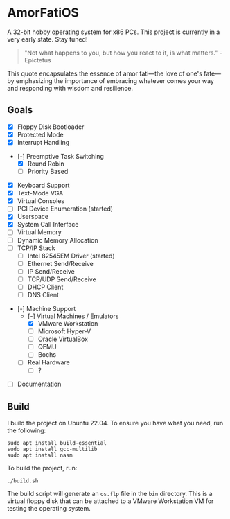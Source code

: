 # AmorFatiOS

A 32-bit hobby operating system for x86 PCs. This project is currently in a very
early state. Stay tuned!

> "Not what happens to you, but how you react to it, is what matters."
> -Epictetus

This quote encapsulates the essence of amor fati—the love of one's fate—by
emphasizing the importance of embracing whatever comes your way and responding
with wisdom and resilience.

## Goals

- [x] Floppy Disk Bootloader
- [x] Protected Mode
- [x] Interrupt Handling
- [-] Preemptive Task Switching
  - [x] Round Robin
  - [ ] Priority Based
- [x] Keyboard Support
- [x] Text-Mode VGA
- [x] Virtual Consoles
- [ ] PCI Device Enumeration (started)
- [x] Userspace
- [x] System Call Interface
- [ ] Virtual Memory
- [ ] Dynamic Memory Allocation
- [ ] TCP/IP Stack
  - [ ] Intel 82545EM Driver (started)
  - [ ] Ethernet Send/Receive
  - [ ] IP Send/Receive
  - [ ] TCP/UDP Send/Receive
  - [ ] DHCP Client
  - [ ] DNS Client
- [-] Machine Support
  - [-] Virtual Machines / Emulators
    - [x] VMware Workstation
    - [ ] Microsoft Hyper-V
    - [ ] Oracle VirtualBox
    - [ ] QEMU
    - [ ] Bochs
  - [ ] Real Hardware
    - [ ] ?
- [ ] Documentation

## Build

I build the project on Ubuntu 22.04. To ensure you have what you need, run the
following:

```
sudo apt install build-essential
sudo apt install gcc-multilib
sudo apt install nasm
```

To build the project, run:

```
./build.sh
```

The build script will generate an `os.flp` file in the `bin` directory. This
is a virtual floppy disk that can be attached to a VMware Workstation VM for
testing the operating system.
